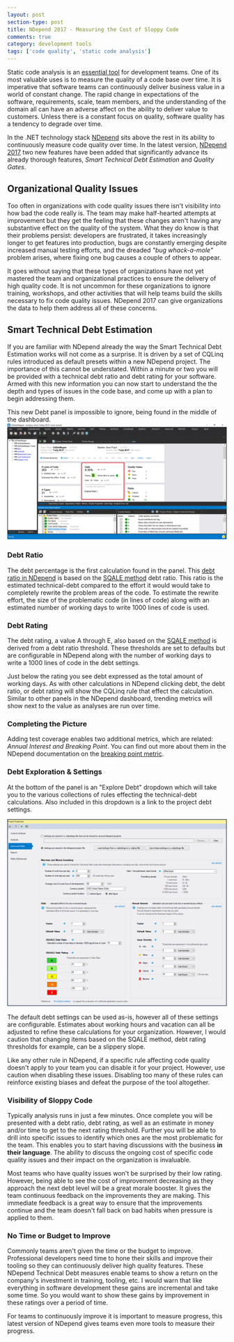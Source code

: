 ```yaml
---
layout: post
section-type: post
title: NDepend 2017 - Measuring the Cost of Sloppy Code
comments: true
category: development tools
tags: ['code quality', 'static code analysis']
---
```


Static code analysis is an [essential tool](/2015/08/30/the-importance-of-static-code-analysis.html) for development teams. One of its most valuable uses is to measure the quality of a code base over time. It is imperative that software teams can continuously deliver business value in a world of constant change. The rapid change in expectations of the software, requirements, scale, team members, and the understanding of the domain all can have an adverse affect on the ability to deliver value to customers. Unless there is a constant focus on quality, software quality has a tendency to degrade over time. 

In the .NET technology stack [NDepend](http:/www.ndepend.com) sits above the rest in its ability to continuously measure code quality over time. In the latest version, [NDepend 2017](http://www.ndepend.com/ndepend-v2017) two new features have been added that significantly advance its already thorough features, _Smart Technical Debt Estimation_ and _Quality Gates_.

## Organizational Quality Issues

Too often in organizations with code quality issues there isn't visibility into how bad the code really is. The team may make half-hearted attempts at improvement but they get the feeling that these changes aren't having any substantive effect on the quality of the system. What they do know is that their problems persist: developers are frustrated, it takes increasingly longer to get features into production, bugs are constantly emerging despite increased manual testing efforts, and the dreaded _"bug whack-a-mole"_ problem arises, where fixing one bug causes a couple of others to appear. 

It goes without saying that these types of organizations have not yet mastered the team and organizational practices to ensure the delivery of high quality code. It is not uncommon for these organizations to ignore training, workshops, and other activities that will help teams build the skills necessary to fix code quality issues. NDepend 2017 can give organizations the data to help them address all of these concerns. 

## Smart Technical Debt Estimation

If you are familiar with NDepend already the way the Smart Technical Debt Estimation works will not come as a surprise. It is driven by a set of CQLinq rules introduced as default presets within a new NDepend project. The importance of this cannot be understated. Within a minute or two you will be provided with a technical debt ratio and debt rating for your software. Armed with this new information you can now start to understand the the depth and types of issues in the code base, and come up with a plan to begin addressing them.  

This new Debt panel is impossible to ignore, being found in the middle of the dashboard.
<img class="img-responsive" src="/img/ndepend2017-debt-dashboard.png" alt="NDepend 2017 Debt panel" />

### Debt Ratio

The debt percentage is the first calculation found in the panel. This [debt ratio in NDepend](http://www.ndepend.com/docs/technical-debt#DebtRating) is based on the [SQALE method](http://www.sqale.org/) debt ratio. This ratio is the estimated technical-debt compared to the effort it would would take to completely rewrite the problem areas of the code. To estimate the rewrite effort, the size of the problematic code (in lines of code) along with an estimated number of working days to write 1000 lines of code is used. 

### Debt Rating

The debt rating, a value A through E, also based on the [SQALE method](http://www.sqale.org) is derived from a debt ratio threshold. These thresholds are set to defaults but are configurable in NDepend along with the number of working days to write a 1000 lines of code in the debt settings.

Just below the rating you see debt expressed as the total amount of working days. As with other calculations in NDepend clicking debt, the debt ratio, or debt rating will show the CQLinq rule that effect the calculation. Similar to other panels in the NDepend dashboard, trending metrics will show next to the value as analyses are run over time.  

### Completing the Picture 

Adding test coverage enables two additional metrics, which are related: _Annual Interest and Breaking Point_. You can find out more about them in the NDepend documentation on the [breaking point metric](http://www.ndepend.com/docs/technical-debt#BreakingPoint). 

### Debt Exploration & Settings

At the bottom of the panel is an "Explore Debt" dropdown which will take you to the various collections of rules effecting the technical-debt calculations. Also included in this dropdown is a link to the project debt settings.

<img class="img-responsive" src="/img/debt-settings.png" alt="NDepend 2017 Project Debt Settings"/>

The default debt settings can be used as-is, however all of these settings are configurable. Estimates about working hours and vacation can all be adjusted to refine these calculations for your organization. However, I would caution that changing items based on the SQALE method, debt rating thresholds for example, can be a slippery slope.

Like any other rule in NDepend, if a specific rule affecting code quality doesn't apply to your team you can disable it for your project. However, use caution when disabling these issues. Disabling too many of these rules can reinforce existing biases and defeat the purpose of the tool altogether. 

### Visibility of Sloppy Code

Typically analysis runs in just a few minutes. Once complete you will be presented with a debt ratio, debt rating, as well as an estimate in money and/or time to get to the next rating threshold. Further you will be able to drill into specific issues to identify which ones are the most problematic for the team. This enables you to start having discussions with the business **in their language**. The ability to discuss the ongoing cost of specific code quality issues and their impact on the organization is invaluable.

Most teams who have quality issues won't be surprised by their low rating. However, being able to see the cost of improvement decreasing as they approach the next debt level will be a great morale booster. It gives the team continuous feedback on the improvements they are making. This immediate feedback is a great way to ensure that the improvements continue and the team doesn't fall back on bad habits when pressure is applied to them.

### No Time or Budget to Improve

Commonly teams aren't given the time or the budget to improve. Professional developers need time to hone their skills and improve their tooling so they can continuously deliver high quality features. These NDepend Technical Debt measures enable teams to show a return on the company's investment in training, tooling, etc. I would warn that like everything in software development these gains are incremental and take some time. So you would want to show these gains by improvement in these ratings over a period of time. 

For teams to continuously improve it is important to measure progress, this latest version of NDepend gives teams even more tools to measure their progress.
